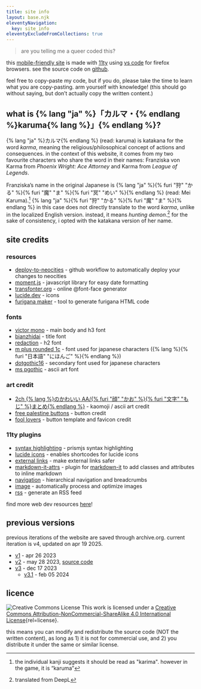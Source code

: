 ```yaml
---
title: site info
layout: base.njk
eleventyNavigation:
  key: site_info
eleventyExcludeFromCollections: true
---
```


> are you telling me a queer coded this?

this [mobile-friendly site](https://kalechips.net/responsive/index) is made with [11ty](https://www.11ty.dev/docs/getting-started/) using [vs code](https://code.visualstudio.com/) for firefox browsers. see the source code on [github](https://github.com/tencurse/neocities).

feel free to copy-paste my code, but if you do, please take the time to learn what you are copy-pasting. arm yourself with knowledge! (this should go without saying, but don’t actually copy the written content.)

## what is {% lang "ja" %}「カルマ・{% endlang %}karuma{% lang %}」{% endlang %}?

{% lang "ja" %}カルマ{% endlang %} (read: karuma) is katakana for the word *karma*, meaning the religious/philosophical concept of actions and consequences. in the context of this website, it comes from my two favourite characters who share the word in their names: Franziska von Karma from *Phoenix Wright: Ace Attorney* and Karma from *League of Legends*.

Franziska’s name in the original Japanese is {% lang "ja" %}{% furi "狩" "かる" %}{% furi "魔" "ま" %}{% furi "冥" "めい" %}{% endlang %} (read: Mei Karuma).[^1] {% lang "ja" %}{% furi "狩" "かる" %}{% furi "魔" "ま" %}{% endlang %} in this case does not directly translate to the word *karma*, unlike in the localized English version. instead, it means *hunting demon*.[^2] for the sake of consistency, i opted with the katakana version of her name.

[^1]: the individual kanji suggests it should be read as "karima". however in the game, it is “karuma”
[^2]: translated from DeepL

## site credits

### resources

- [deploy-to-neocities](https://deploy-to-neocities.neocities.org/) - github workflow to automatically deploy your changes to neocities
- [moment.js](https://momentjs.com/) - javascript library for easy date formatting
- [transfonter.org](https://transfonter.org/) - online @font-face generator
- [lucide.dev](https://lucide.dev/) - icons
- [furigana maker](https://nihongodera.com/tools/furigana-maker) - tool to generate furigana HTML code

### fonts

- [victor mono](https://rubjo.github.io/victor-mono/) - main body and h3 font
- [bianzhidai](https://velvetyne.fr/fonts/bianzhidai/) - title font
- [redaction](https://www.redaction.us/) - h2 font
- [m plus rounded 1c](https://fonts.google.com/specimen/M+PLUS+Rounded+1c) - font used for japanese characters ({% lang %}{% furi "日本語" "にほんご" %}{% endlang %})
- [dotgothic16](https://fonts.google.com/specimen/DotGothic16) - secondary font used for japanese characters
- [ms pgothic](https://eng.m.fontke.com/font/10400069/download/) - ascii art font

### art credit

- [2ch {% lang %}のかわいい AA/{% furi "顔" "かお" %}{% furi "文字" "もじ" %}まとめ{% endlang %}](https://2ch-aa.blogspot.com/) - kaomoji / ascii art credit
- [free palestine buttons](https://hillhouse.neocities.org/journal/notes/palestine) - button credit
- [fool lovers](https://www.foollovers.com/) - button template and favicon credit

### 11ty plugins

- [syntax highlighting](https://www.11ty.dev/docs/plugins/syntaxhighlight/) - prismjs syntax highlighting
- [lucide icons](https://github.com/GrimLink/eleventy-plugin-lucide-icons) - enables shortcodes for lucide icons
- [external links](https://www.npmjs.com/package/@sardine/eleventy-plugin-external-links) - make external links safer
- [markdown-it-attrs](https://www.npmjs.com/package/markdown-it-attrs) - plugin for [markdown-it](https://github.com/markdown-it/markdown-it)  to add classes and attributes to inline markdown
- [navigation](https://www.11ty.dev/docs/plugins/navigation/) - hierarchical navigation and breadcrumbs
- [image](https://www.11ty.dev/docs/plugins/image/) - automatically process and optimize images
- [rss](https://www.11ty.dev/docs/plugins/rss/) - generate an RSS feed

find more web dev resources [here](/resources/dev)!

## previous versions

previous iterations of the website are saved through archive.org. current iteration is v4, updated on apr 19 2025.

- [v1](https://web.archive.org/web/20230529165943/https://10kph.neocities.org/) - apr 26 2023
- [v2](https://web.archive.org/web/20231210035358/https://10kph.neocities.org/) - may 28 2023, [source code](https://github.com/tencurse/neocities-v2)
- [v3](https://web.archive.org/web/20231218195336/https://10kph.neocities.org/) - dec 17 2023
  - [v3.1](https://web.archive.org/web/20240205181846/https://karuma.me/) - feb 05 2024

## licence

![Creative Commons License](https://i.creativecommons.org/l/by-nc-sa/4.0/80x15.png) This work is licensed under a [Creative Commons Attribution-NonCommercial-ShareAlike 4.0 International License](tp://creativecommons.org/licenses/by-nc-sa/4.0/){rel=license}.

this means you can modify and redistribute the source code (NOT the written content), as long as 1) it is not for commercial use, and 2) you distribute it under the same or similar license.